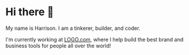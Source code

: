 # Hi there 👋

My name is Harrison.  I am a tinkerer, builder, and coder.

I'm currently working at [LOGO.com](https://logo.com), where I help build the best brand and business tools for people all over the world!
